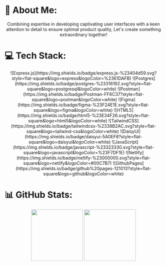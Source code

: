 # 💫 About Me:
<p align="center">Combining expertise in developing captivating user interfaces with a keen attention to detail to ensure optimal product quality, Let's create something extraordinary together!
</p>


# 💻 Tech Stack:
<div align="center">![Express.js](https://img.shields.io/badge/express.js-%23404d59.svg?style=flat-square&logo=express&logoColor=%2361DAFB) ![Postgres](https://img.shields.io/badge/postgres-%23316192.svg?style=flat-square&logo=postgresql&logoColor=white) ![Postman](https://img.shields.io/badge/Postman-FF6C37?style=flat-square&logo=postman&logoColor=white) ![Figma](https://img.shields.io/badge/figma-%23F24E1E.svg?style=flat-square&logo=figma&logoColor=white) ![HTML5](https://img.shields.io/badge/html5-%23E34F26.svg?style=flat-square&logo=html5&logoColor=white) ![TailwindCSS](https://img.shields.io/badge/tailwindcss-%2338B2AC.svg?style=flat-square&logo=tailwind-css&logoColor=white) ![DaisyUI](https://img.shields.io/badge/daisyui-5A0EF8?style=flat-square&logo=daisyui&logoColor=white) ![JavaScript](https://img.shields.io/badge/javascript-%23323330.svg?style=flat-square&logo=javascript&logoColor=%23F7DF1E) ![Netlify](https://img.shields.io/badge/netlify-%23000000.svg?style=flat-square&logo=netlify&logoColor=#00C7B7) ![GithubPages](https://img.shields.io/badge/github%20pages-121013?style=flat-square&logo=github&logoColor=white)</div>


# 📊 GitHub Stats:
<div align="center">
  <img src="https://github-readme-stats.vercel.app/api?username=fajrinnurhakim&theme=react&hide_border=false&include_all_commits=false&count_private=false" height="165"> 
  <img src="https://github-readme-streak-stats.herokuapp.com/?user=fajrinnurhakim&theme=react&hide_border=false" height="165"> 
</div>


